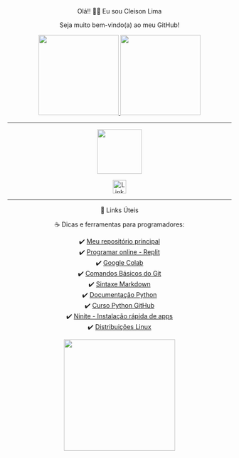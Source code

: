 <div align="center">
Olá!! 👋😊 Eu sou Cleison Lima

Seja muito bem-vindo(a) ao meu GitHub!


<div align="center">
  <a href="https://github.com/cleisonlima">
    <img height="180em" src="https://github-readme-stats.vercel.app/api?username=cleisonlima&show_icons=true&theme=tokyonight&include_all_commits=true&count_private=true"/>
    <img height="180em" src="https://github-readme-stats.vercel.app/api/top-langs/?username=cleisonlima&layout=compact&langs_count=7&theme=tokyonight"/>
  </a>
</div>

---
<div align="center">
<img width="100" src="https://gaymeover.com.br/wp-content/uploads/2016/12/Super-Mario-World-voando.gif" />
</div>


<div align="center">
  
[<img alt="LinkedIn" height="30" src="https://cdn.worldvectorlogo.com/logos/linkedin-icon-2.svg">](https://www.linkedin.com/in/cleisonl-it/)
</div>

---

<div align="center">
📌 Links Úteis

☕ Dicas e ferramentas para programadores:

✔️ [Meu repositório principal](https://github.com/cleisonlima/workspacesCodes)  
✔️ [Programar online - Replit](https://replit.com/~)  
✔️ [Google Colab](https://colab.google/)  
✔️ [Comandos Básicos do Git](https://www.hostinger.com.br/tutoriais/comandos-basicos-de-git)  
✔️ [Sintaxe Markdown](https://www.markdownguide.org/basic-syntax/)  
✔️ [Documentação Python](https://docs.python.org/pt-br/3/)  
✔️ [Curso Python GitHub](https://github.com/guicarvalho/python-os-primeiros-passos)  
✔️ [Ninite - Instalação rápida de apps](https://ninite.com/)  
✔️ [Distribuições Linux](https://www.vivaolinux.com.br/download-linux/#google_vignette)

</div>

<div align="center">
<img width="250" src="https://i.pinimg.com/originals/c6/33/c2/c633c20ede82f0e0ced7d570dbe3a1f3.gif" />
</div>
